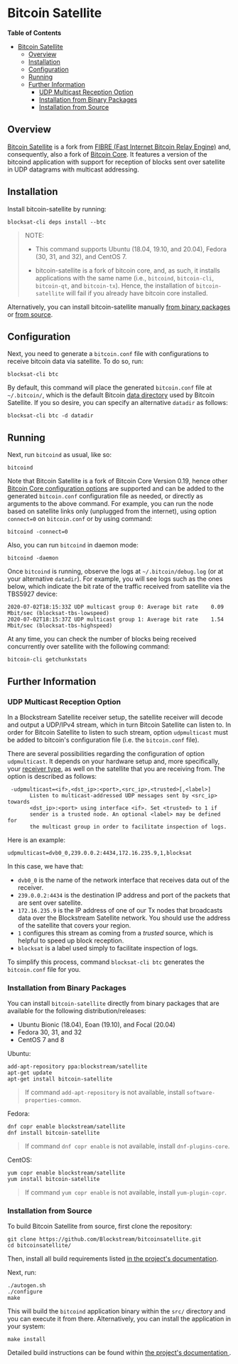 # Bitcoin Satellite

<!-- markdown-toc start - Don't edit this section. Run M-x markdown-toc-generate-toc again -->
**Table of Contents**

- [Bitcoin Satellite](#bitcoin-satellite)
    - [Overview](#overview)
    - [Installation](#installation)
    - [Configuration](#configuration)
    - [Running](#running)
    - [Further Information](#further-information)
        - [UDP Multicast Reception Option](#udp-multicast-reception-option)
        - [Installation from Binary Packages](#installation-from-binary-packages)
        - [Installation from Source](#installation-from-source)

<!-- markdown-toc end -->

## Overview

[Bitcoin Satellite](https://github.com/Blockstream/bitcoinsatellite) is a fork
from [FIBRE (Fast Internet Bitcoin Relay Engine)](https://bitcoinfibre.org) and,
consequently, also a fork of [Bitcoin Core](https://bitcoincore.org). It
features a version of the bitcoind application with support for reception of
blocks sent over satellite in UDP datagrams with multicast addressing.

## Installation

Install bitcoin-satellite by running:

```
blocksat-cli deps install --btc
```

> NOTE:
>
> - This command supports Ubuntu (18.04, 19.10, and 20.04), Fedora (30,
> 31, and 32), and CentOS 7.
>
> - bitcoin-satellite is a fork of bitcoin core, and, as such, it installs
> applications with the same name (i.e., `bitcoind`, `bitcoin-cli`,
> `bitcoin-qt`, and `bitcoin-tx`). Hence, the installation of
> `bitcoin-satellite` will fail if you already have bitcoin core installed.

Alternatively, you can install bitcoin-satellite manually [from binary
packages](#installation-from-binary-packages) or [from
source](#installation-from-source).

## Configuration

Next, you need to generate a `bitcoin.conf` file with configurations to receive
bitcoin data via satellite. To do so, run:

```
blocksat-cli btc
```

By default, this command will place the generated `bitcoin.conf` file at
`~/.bitcoin/`, which is the default Bitcoin [data
directory](https://en.bitcoin.it/wiki/Data_directory) used by Bitcoin
Satellite. If you so desire, you can specify an alternative `datadir` as
follows:
```
blocksat-cli btc -d datadir
```

## Running

Next, run `bitcoind` as usual, like so:

```
bitcoind
```

Note that Bitcoin Satellite is a fork of Bitcoin Core Version 0.19, hence other
[Bitcoin Core configuration options](https://wiki.bitcoin.com/w/Running_Bitcoin)
are supported and can be added to the generated `bitcoin.conf` configuration
file as needed, or directly as arguments to the above command. For example, you
can run the node based on satellite links only (unplugged from the internet),
using option `connect=0` on `bitcoin.conf` or by using command:

```
bitcoind -connect=0
```

Also, you can run `bitcoind` in daemon mode:

```
bitcoind -daemon
```

Once `bitcoind` is running, observe the logs at `~/.bitcoin/debug.log` (or at
your alternative `datadir`). For example, you will see logs such as the ones
below, which indicate the bit rate of the traffic received from satellite via
the TBS5927 device:

```
2020-07-02T18:15:33Z UDP multicast group 0: Average bit rate    0.09 Mbit/sec (blocksat-tbs-lowspeed)
2020-07-02T18:15:37Z UDP multicast group 1: Average bit rate    1.54 Mbit/sec (blocksat-tbs-highspeed)
```

At any time, you can check the number of blocks being received concurrently over
satellite with the following command:

```
bitcoin-cli getchunkstats
```

## Further Information

### UDP Multicast Reception Option

In a Blockstream Satellite receiver setup, the satellite receiver will decode
and output a UDP/IPv4 stream, which in turn Bitcoin Satellite can listen to. In
order for Bitcoin Satellite to listen to such stream, option `udpmulticast` must
be added to bitcoin's configuration file (i.e. the `bitcoin.conf` file).

There are several possibilities regarding the configuration of option
`udpmulticast`. It depends on your hardware setup and, more specifically, your
[receiver type](hardware.md#receiver-options), as well on the satellite that you
are receiving from. The option is described as follows:

```
 -udpmulticast=<if>,<dst_ip>:<port>,<src_ip>,<trusted>[,<label>]
       Listen to multicast-addressed UDP messages sent by <src_ip> towards
       <dst_ip>:<port> using interface <if>. Set <trusted> to 1 if
       sender is a trusted node. An optional <label> may be defined for
       the multicast group in order to facilitate inspection of logs.
```

Here is an example:

```
udpmulticast=dvb0_0,239.0.0.2:4434,172.16.235.9,1,blocksat
```

In this case, we have that:

- `dvb0_0` is the name of the network interface that receives data out of the
  receiver.
- `239.0.0.2:4434` is the destination IP address and port of the packets that
  are sent over satellite.
- `172.16.235.9` is the IP address of one of our Tx nodes that broadcasts data
  over the Blockstream Satellite network. You should use the address of the
  satellite that covers your region.
- `1` configures this stream as coming from a *trusted* source, which is helpful
  to speed up block reception.
- `blocksat` is a label used simply to facilitate inspection of logs.

To simplify this process, command `blocksat-cli btc` generates the
`bitcoin.conf` file for you.


### Installation from Binary Packages

You can install `bitcoin-satellite` directly from binary packages that are
available for the following distribution/releases:

- Ubuntu Bionic (18.04), Eoan (19.10), and Focal (20.04)
- Fedora 30, 31, and 32
- CentOS 7 and 8

Ubuntu:

```
add-apt-repository ppa:blockstream/satellite
apt-get update
apt-get install bitcoin-satellite
```

> If command `add-apt-repository` is not available, install
> `software-properties-common`.

Fedora:

```
dnf copr enable blockstream/satellite
dnf install bitcoin-satellite
```

> If command `dnf copr enable` is not available, install `dnf-plugins-core`.

CentOS:

```
yum copr enable blockstream/satellite
yum install bitcoin-satellite
```

> If command `yum copr enable` is not available, install `yum-plugin-copr`.

### Installation from Source

To build Bitcoin Satellite from source, first clone the repository:

```
git clone https://github.com/Blockstream/bitcoinsatellite.git
cd bitcoinsatellite/
```

Then, install all build requirements listed [in the project's
documentation](https://github.com/Blockstream/bitcoinsatellite/blob/master/doc/build-unix.md#dependency-build-instructions-ubuntu--debian).

Next, run:

```
./autogen.sh
./configure
make
```

This will build the `bitcoind` application binary within the `src/` directory
and you can execute it from there. Alternatively, you can install the
application in your system:

```
make install
```

Detailed build instructions can be found within [the project's documentation
](https://github.com/Blockstream/bitcoinsatellite/tree/master/doc#building).
